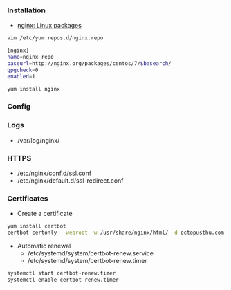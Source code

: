 ### Installation
- [nginx: Linux packages](https://nginx.org/en/linux_packages.html)
```bash
vim /etc/yum.repos.d/nginx.repo

[nginx]
name=nginx repo
baseurl=http://nginx.org/packages/centos/7/$basearch/
gpgcheck=0
enabled=1

yum install nginx
``` 

### Config

### Logs
- /var/log/nginx/

### HTTPS
- /etc/nginx/conf.d/ssl.conf
- /etc/nginx/default.d/ssl-redirect.conf


### Certificates
- Create a certificate
```bash
yum install certbot
certbot certonly --webroot -w /usr/share/nginx/html/ -d octopusthu.com -d www.octopusthu.com
```

- Automatic renewal
	- /etc/systemd/system/certbot-renew.service
	- /etc/systemd/system/certbot-renew.timer
	
```bash
systemctl start certbot-renew.timer
systemctl enable certbot-renew.timer
```

